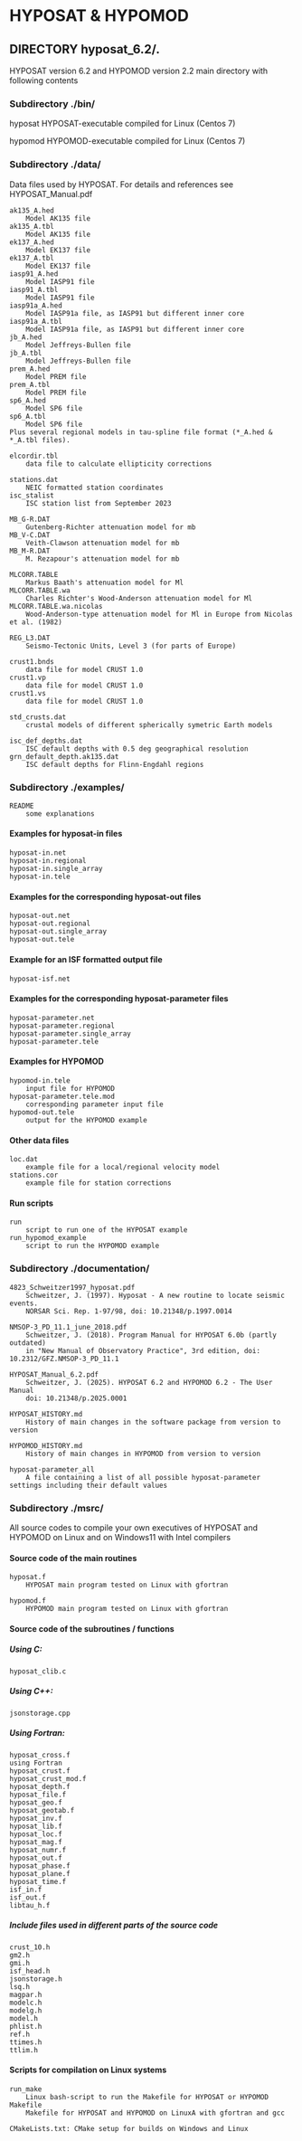 # HYPOSAT & HYPOMOD 

## DIRECTORY hyposat_6.2/. 

HYPOSAT version 6.2 and HYPOMOD version 2.2 main directory with following contents


### Subdirectory ./bin/

hyposat 
	HYPOSAT-executable compiled for Linux (Centos 7)

hypomod 
	HYPOMOD-executable compiled for Linux (Centos 7)


### Subdirectory ./data/ 
 
Data files used by HYPOSAT. For details and references see HYPOSAT_Manual.pdf

	ak135_A.hed 
		Model AK135 file
	ak135_A.tbl 
		Model AK135 file
	ek137_A.hed 
		Model EK137 file
	ek137_A.tbl 
		Model EK137 file
	iasp91_A.hed 
		Model IASP91 file
	iasp91_A.tbl 
		Model IASP91 file
	iasp91a_A.hed 
		Model IASP91a file, as IASP91 but different inner core
	iasp91a_A.tbl 
		Model IASP91a file, as IASP91 but different inner core
	jb_A.hed 
		Model Jeffreys-Bullen file
	jb_A.tbl 
		Model Jeffreys-Bullen file
	prem_A.hed 
		Model PREM file
	prem_A.tbl 
		Model PREM file
	sp6_A.hed 
		Model SP6 file
	sp6_A.tbl 
		Model SP6 file
	Plus several regional models in tau-spline file format (*_A.hed & *_A.tbl files).

	elcordir.tbl 
		data file to calculate ellipticity corrections

	stations.dat 
		NEIC formatted station coordinates 
	isc_stalist 
		ISC station list from September 2023

	MB_G-R.DAT 
		Gutenberg-Richter attenuation model for mb
	MB_V-C.DAT 
		Veith-Clawson attenuation model for mb
	MB_M-R.DAT 
		M. Rezapour's attenuation model for mb

	MLCORR.TABLE 
		Markus Baath's attenuation model for Ml 
	MLCORR.TABLE.wa 
		Charles Richter's Wood-Anderson attenuation model for Ml
	MLCORR.TABLE.wa.nicolas 
		Wood-Anderson-type attenuation model for Ml in Europe from Nicolas et al. (1982)

	REG_L3.DAT 
		Seismo-Tectonic Units, Level 3 (for parts of Europe)

	crust1.bnds 
		data file for model CRUST 1.0
	crust1.vp 
		data file for model CRUST 1.0
	crust1.vs 
		data file for model CRUST 1.0

	std_crusts.dat 
		crustal models of different spherically symetric Earth models

	isc_def_depths.dat 
		ISC default depths with 0.5 deg geographical resolution
	grn_default_depth.ak135.dat 
		ISC default depths for Flinn-Engdahl regions

### Subdirectory ./examples/

	README 
		some explanations

#### Examples for hyposat-in files

	hyposat-in.net 
	hyposat-in.regional 
	hyposat-in.single_array 
	hyposat-in.tele 


#### Examples for the corresponding hyposat-out files

	hyposat-out.net 
	hyposat-out.regional 
	hyposat-out.single_array 
	hyposat-out.tele 


#### Example for an ISF formatted output file

	hyposat-isf.net 

#### Examples for the corresponding hyposat-parameter files

	hyposat-parameter.net 
	hyposat-parameter.regional 
	hyposat-parameter.single_array 
	hyposat-parameter.tele 


#### Examples for HYPOMOD

	hypomod-in.tele 
		input file for HYPOMOD
	hyposat-parameter.tele.mod 
		corresponding parameter input file
	hypomod-out.tele 
		output for the HYPOMOD example

#### Other data files

	loc.dat 
		example file for a local/regional velocity model
	stations.cor 
		example file for station corrections


#### Run scripts

	run 
		script to run one of the HYPOSAT example
	run_hypomod_example 
		script to run the HYPOMOD example

### Subdirectory ./documentation/

	4823_Schweitzer1997_hyposat.pdf 
		Schweitzer, J. (1997). Hyposat - A new routine to locate seismic events. 
		NORSAR Sci. Rep. 1-97/98, doi: 10.21348/p.1997.0014 

	NMSOP-3_PD_11.1_june_2018.pdf 
		Schweitzer, J. (2018). Program Manual for HYPOSAT 6.0b (partly outdated) 
		in "New Manual of Observatory Practice", 3rd edition, doi: 10.2312/GFZ.NMSOP-3_PD_11.1

	HYPOSAT_Manual_6.2.pdf 
		Schweitzer, J. (2025). HYPOSAT 6.2 and HYPOMOD 6.2 - The User Manual
		doi: 10.21348/p.2025.0001

	HYPOSAT_HISTORY.md 
		History of main changes in the software package from version to version

	HYPOMOD_HISTORY.md 
		History of main changes in HYPOMOD from version to version

	hyposat-parameter_all 
		A file containing a list of all possible hyposat-parameter settings including their default values 

### Subdirectory ./msrc/ 
 
All source codes to compile your own executives of HYPOSAT and HYPOMOD on Linux and on Windows11 with Intel compilers

#### Source code of the main routines

	hyposat.f 
		HYPOSAT main program tested on Linux with gfortran
 
	hypomod.f 
		HYPOMOD main program tested on Linux with gfortran
 
#### Source code of the subroutines / functions

##### Using C:

	hyposat_clib.c 

##### Using C++:

	jsonstorage.cpp 

##### Using Fortran:

	hyposat_cross.f 
	using Fortran
	hyposat_crust.f
	hyposat_crust_mod.f
	hyposat_depth.f
	hyposat_file.f
	hyposat_geo.f
	hyposat_geotab.f
	hyposat_inv.f
	hyposat_lib.f
	hyposat_loc.f
	hyposat_mag.f
	hyposat_numr.f
	hyposat_out.f
	hyposat_phase.f
	hyposat_plane.f
	hyposat_time.f
	isf_in.f
	isf_out.f
	libtau_h.f

##### Include files used in different parts of the source code

	crust_10.h
	gm2.h
	gmi.h
	isf_head.h
	jsonstorage.h
	lsq.h
	magpar.h
	modelc.h
	modelg.h
	model.h
	phlist.h
	ref.h
	ttimes.h
	ttlim.h

#### Scripts for compilation on Linux systems

	run_make 
		Linux bash-script to run the Makefile for HYPOSAT or HYPOMOD
	Makefile 
		Makefile for HYPOSAT and HYPOMOD on LinuxA with gfortran and gcc

	CMakeLists.txt: CMake setup for builds on Windows and Linux

